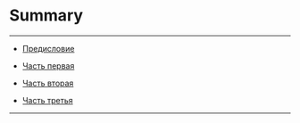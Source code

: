 # Summary

---
* [Предисловие](README.md)


* [Часть первая](part1.md)
* [Часть вторая](part2.md)
* [Часть третья](part3.md)
---

